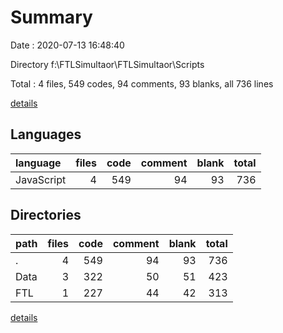 # Summary

Date : 2020-07-13 16:48:40

Directory f:\FTLSimultaor\FTLSimultaor\Scripts

Total : 4 files,  549 codes, 94 comments, 93 blanks, all 736 lines

[details](details.md)

## Languages
| language | files | code | comment | blank | total |
| :--- | ---: | ---: | ---: | ---: | ---: |
| JavaScript | 4 | 549 | 94 | 93 | 736 |

## Directories
| path | files | code | comment | blank | total |
| :--- | ---: | ---: | ---: | ---: | ---: |
| . | 4 | 549 | 94 | 93 | 736 |
| Data | 3 | 322 | 50 | 51 | 423 |
| FTL | 1 | 227 | 44 | 42 | 313 |

[details](details.md)